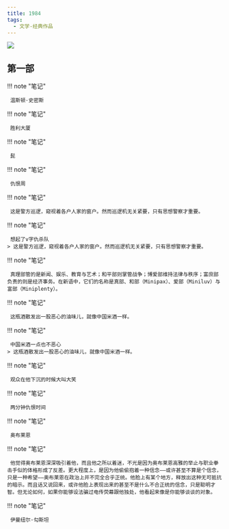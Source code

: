 ```yaml
---
title: 1984
tags:
  - 文学-经典作品
---
```


![](https://wfqqreader-1252317822.image.myqcloud.com/cover/298/907298/s_907298.jpg)


## 第一部




!!! note "笔记"

	 温斯顿·史密斯 


!!! note "笔记"

	 胜利大厦 


!!! note "笔记"

	 髭 


!!! note "笔记"

	 仇恨周 


!!! note "笔记"

	 这是警方巡逻，窥视着各户人家的窗户。然而巡逻机无关紧要，只有思想警察才重要。
 


!!! note "笔记"

	 想起了v字仇杀队 
	> 这是警方巡逻，窥视着各户人家的窗户。然而巡逻机无关紧要，只有思想警察才重要。




!!! note "笔记"

	 真理部管的是新闻、娱乐、教育与艺术；和平部则掌管战争；博爱部维持法律与秩序；富庶部负责的则是经济事务。在新语中，它们的名称是真部、和部（Minipax）、爱部（Miniluv）与富部（Miniplenty）。
 


!!! note "笔记"

	 这瓶酒散发出一股恶心的油味儿，就像中国米酒一样。 


!!! note "笔记"

	 中国米酒一点也不恶心 
	> 这瓶酒散发出一股恶心的油味儿，就像中国米酒一样。




!!! note "笔记"

	 观众在他下沉的时候大叫大笑 


!!! note "笔记"

	 两分钟仇恨时间 


!!! note "笔记"

	 奥布莱恩 


!!! note "笔记"

	 他觉得奥布莱恩深深吸引着他，而且他之所以着迷，不光是因为奥布莱恩高雅的举止与职业拳击手似的体格形成了反差。更大程度上，是因为他偷偷抱着一种信念——或许甚至不算是个信念，只是一种希望——奥布莱恩在政治上并不完全合乎正统。他脸上有某个地方，释放出这种无可抵抗的暗示。而且话又说回来，或许他脸上表现出来的甚至不是什么不合正统的信念，只是聪明才智。但无论如何，如果你能够设法骗过电传荧幕跟他独处，他看起来像是你能够谈谈的对象。 


!!! note "笔记"

	 伊曼纽尔·勾斯坦 

